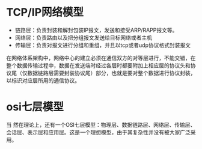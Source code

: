 # TCP/IP网络模型

* 链路层：负责封装和解封包装IP报文，发送和接受ARP/RAPP报文等。
* 网络层：负责路由以及把分组报文发送给目标网络或者主机
* 传输层：负责对报文进行分组和重组，并且以tcp或者udp协议格式封装报文

在网络体系架构中，网络中心的建立必须在通信双方的对等层进行，不能交错，在整个数据传输过程中，数据在发送端时经过各层时都要附加上相应层的协议头和协议尾（仅数据链路层需要封装协议尾）部分，也就是要对整个数据进行协议封装，以标识对应层所用的通信协议。

# osi七层模型

当然在理论上，还有一个OSI七层模型：物理层、数据链路层、网络层、传输层、会话层、表示层和应用层。这是一个理想模型，由于其复杂性并没有被大家广泛采用。



